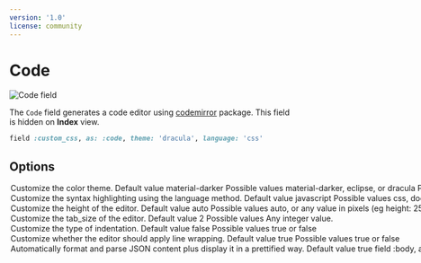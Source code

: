 ```yaml
---
version: '1.0'
license: community
---
```


# Code

<img :src="('/assets/img/fields/code.jpg')" alt="Code field" class="border mb-4" />

The `Code` field generates a code editor using [codemirror](https://codemirror.net/) package. This field is hidden on **Index** view.

```ruby
field :custom_css, as: :code, theme: 'dracula', language: 'css'
```

## Options

<Option name="`theme`">

Customize the color theme.

#### Default value

`material-darker`

#### Possible values

`material-darker`, `eclipse`, or `dracula`

Preview the themes here: [codemirror-themes](https://codemirror.net/demo/theme.html).
</Option>

<Option name="`language`">
Customize the syntax highlighting using the language method.

#### Default value

`javascript`

#### Possible values

`css`, `dockerfile`, `htmlmixed`, `javascript`, `markdown`, `nginx`, `php`, `ruby`, `sass`, `shell`, `sql`, `vue` or `xml`.
</Option>

<Option name="`height`">
Customize the height of the editor.

#### Default value

`auto`

#### Possible values

`auto`, or any value in pixels (eg `height: 250px`).
</Option>

<Option name="`tab_size`">
Customize the tab_size of the editor.

#### Default value

`2`

#### Possible values

Any integer value.
</Option>

<Option name="`indent_with_tabs`">
Customize the type of indentation.

#### Default value

`false`

#### Possible values

`true` or `false`
</Option>

<Option name="`line_wrapping`">
Customize whether the editor should apply line wrapping.

#### Default value

`true`

#### Possible values

`true` or `false`
</Option>

<Option name="`pretty_generated`">
Automatically format and parse JSON content plus display it in a prettified way.

#### Default value

`true`

```ruby
field :body, as: :code, pretty_generated: true
```
The above is equivalent to:
```ruby
field :body, as: :code,
format_using: -> {
  JSON.pretty_generate(JSON.parse(value.to_json))
},
update_using: -> {
  JSON.parse(value)
}
```
</Option>